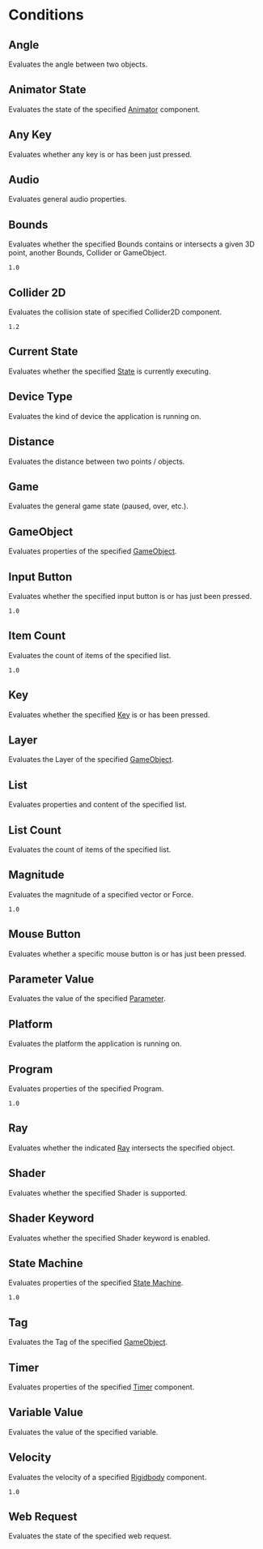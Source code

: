 # Conditions

## Angle

Evaluates the angle between two objects.

## Animator State

Evaluates the state of the specified [Animator](https://docs.unity3d.com/Manual/class-Animator.html) component.

## Any Key

Evaluates whether any key is or has been just pressed.

## Audio

Evaluates general audio properties.

## Bounds

Evaluates whether the specified Bounds contains or intersects a given 3D point, another Bounds, Collider or GameObject.

`1.0`

## Collider 2D

Evaluates the collision state of specified Collider2D component.

`1.2`

## Current State

Evaluates whether the specified [State](programs.md#state) is currently executing.

## Device Type

Evaluates the kind of device the application is running on.

## Distance

Evaluates the distance between two points / objects.

## Game

Evaluates the general game state \(paused, over, etc.\).

## GameObject

Evaluates properties of the specified [GameObject](https://docs.unity3d.com/Manual/class-GameObject.html).

## Input Button

Evaluates whether the specified input button is or has just been pressed.

`1.0`

## Item Count

Evaluates the count of items of the specified list.

`1.0`

## Key

Evaluates whether the specified [Key](tools.md#key) is or has been pressed.

## Layer

Evaluates the Layer of the specified [GameObject](https://docs.unity3d.com/Manual/class-GameObject.html).

## List

Evaluates properties and content of the specified list.

## List Count

Evaluates the count of items of the specified list.

## Magnitude

Evaluates the magnitude of a specified vector or Force.

`1.0`

## Mouse Button

Evaluates whether a specific mouse button is or has just been pressed.

## Parameter Value

Evaluates the value of the specified [Parameter](data.md#parameter).

## Platform

Evaluates the platform the application is running on.

## Program

Evaluates properties of the specified Program.

`1.0`

## Ray

Evaluates whether the indicated [Ray](tools.md#ray) intersects the specified object.

## Shader

Evaluates whether the specified Shader is supported.

## Shader Keyword

Evaluates whether the specified Shader keyword is enabled.

## State Machine

Evaluates properties of the specified [State Machine](programs.md#state-machine).

`1.0`

## Tag

Evaluates the Tag of the specified [GameObject](https://docs.unity3d.com/Manual/class-GameObject.html).

## Timer

Evaluates properties of the specified [Timer](tools.md#timer) component.

## Variable Value

Evaluates the value of the specified variable.

## Velocity

Evaluates the velocity of a specified [Rigidbody](https://docs.unity3d.com/Manual/class-Rigidbody.html) component.

`1.0`

## Web Request

Evaluates the state of the specified web request.


